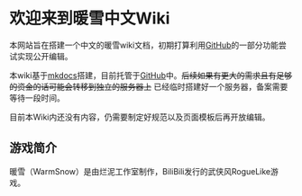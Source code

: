 # 欢迎来到暖雪中文Wiki

本网站旨在搭建一个中文的暖雪wiki文档，初期打算利用[GitHub](https://github.com//)的一部分功能尝试实现公开编辑。

本wiki基于[mkdocs](https://www.mkdocs.org/)搭建，目前托管于[GitHub](https://github.com//)中。~~后续如果有更大的需求且有足够的资金的话可能会转移到独立的服务器上~~ 已经临时搭建好一个服务器，备案需要等待一段时间。

目前本Wiki内还没有内容，仍需要制定好规范以及页面模板后再开放编辑。

## 游戏简介
暖雪（WarmSnow）是由烂泥工作室制作，BiliBili发行的武侠风RogueLike游戏。